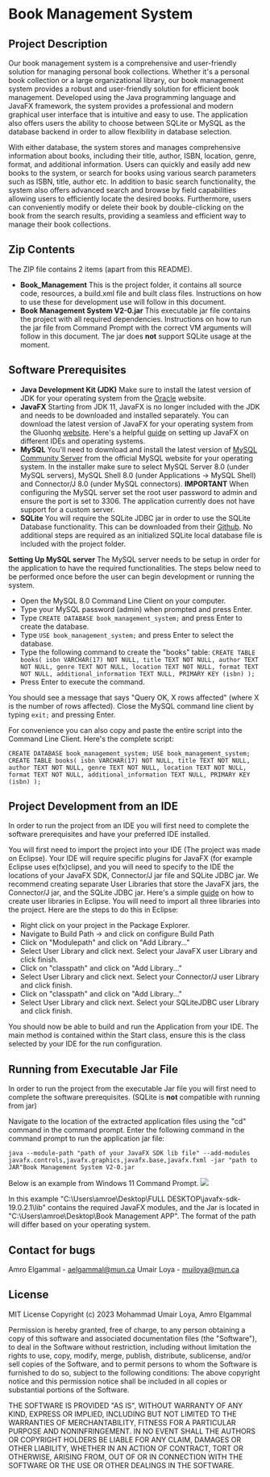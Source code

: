 ﻿# Book Management System  

## Project Description
Our book management system is a comprehensive and user-friendly solution for managing personal book collections. Whether it's a personal book collection or a large organizational library, our book management system provides a robust and user-friendly solution for efficient book management. Developed using the Java programming language and JavaFX framework, the system provides a professional and modern graphical user interface that is intuitive and easy to use. The application also offers users the ability to choose between SQLite or MySQL as the database backend in order to allow flexibility in database selection.
 
With either database, the system stores and manages comprehensive information about books, including their title, author, ISBN, location, genre, format, and additional information. Users can quickly and easily add new books to the system, or search for books using various search parameters such as ISBN, title, author etc. In addition to basic search functionality, the system also offers advanced search and browse by field capabilities allowing users to efficiently locate the desired books. Furthermore, users can conveniently modify or delete their book by double-clicking on the book from the search results, providing a seamless and efficient way to manage their book collections.

## Zip Contents
The ZIP file contains 2 items (apart from this README). 

 - **Book_Management**
 This is the project folder, it contains all source code, resources, a build.xml file and built class files. Instructions on how to use these for development use will follow in this document.
 - **Book Management System V2-0.jar**
 This executable jar file contains the project with all required dependencies. Instructions on how to run the jar file from Command Prompt with the correct VM arguments will follow in this document. The jar does **not** support SQLite usage at the moment.

## Software Prerequisites

 - **Java Development Kit (JDK)**
 Make sure to install the latest version of JDK for your operating system from the [Oracle](https://www.oracle.com/ca-en/java/technologies/downloads/#jdk20-windows) website. 
 - **JavaFX** 
 Starting from JDK 11, JavaFX is no longer included with the JDK and needs to be downloaded and installed separately. You can download the latest version of JavaFX for your operating system from the Gluonhq [website](https://gluonhq.com/products/javafx/). Here's a helpful [guide](https://openjfx.io/openjfx-docs/#introduction) on setting up JavaFX on different IDEs and operating systems.
 - **MySQL**
 You'll need to download and install the latest version of [MySQL Community Server](https://dev.mysql.com/downloads/installer/) from the official MySQL website for your operating system. In the installer make sure to select MySQL Server 8.0 (under MySQL servers), MySQL Shell 8.0 (under Applications -> MySQL Shell) and  Connector/J  8.0 (under MySQL connectors).
**IMPORTANT** 
When configuring the MySQL server set the root user password to admin and ensure the port is set to 3306. The application currently does not have support for a custom server.
 - **SQLite**
You will require the SQLite JDBC jar in order to use the SQLite Database functionality. This can be downloaded from their [Github](https://github.com/xerial/sqlite-jdbc/releases). No additional steps are required as an initialized SQLite local database file is included with the project folder.
 

**Setting Up MySQL server**
The MySQL server needs to be setup in order for the application to have the required functionalities. The steps below need to be performed once before the user can begin development or running the system.

 - Open the MySQL 8.0 Command Line Client on your computer.
 - Type your MySQL password (admin) when prompted and press Enter. 
 - Type `CREATE DATABASE book_management_system;` and press Enter to create the database.
 - Type `USE book_management_system;` and press Enter to select the database.
 - Type the following command to create the "books" table: `CREATE TABLE books( isbn VARCHAR(17) NOT NULL, title TEXT NOT NULL, author TEXT NOT NULL, genre TEXT NOT NULL, location TEXT NOT NULL, format TEXT NOT NULL, additional_information TEXT NULL, PRIMARY KEY (isbn) );` 
 - Press Enter to execute the command.

 You should see a message that says "Query OK, X rows affected" (where X is the number of rows affected). Close the MySQL command line client by typing `exit;` and pressing Enter.

For convenience you can also copy and paste the entire script into the Command Line Client. Here's the complete script: 

    CREATE DATABASE book_management_system; USE book_management_system; CREATE TABLE books( isbn VARCHAR(17) NOT NULL, title TEXT NOT NULL, author TEXT NOT NULL, genre TEXT NOT NULL, location TEXT NOT NULL, format TEXT NOT NULL, additional_information TEXT NULL, PRIMARY KEY (isbn) );


## Project Development from an IDE
In order to run the project from an IDE you will first need to complete the software prerequisites and have your preferred IDE installed. 

You will first need to import the project into your IDE (The project was made on Eclipse). Your IDE will require specific plugins for JavaFX (for example Eclipse uses e(fx)clipse), and you will need to specify to the IDE the locations of your JavaFX SDK, Connector/J jar file and SQLite JDBC jar. We recommend creating separate User Libraries that store the JavaFX jars, the Connector/J jar, and the SQLite JDBC jar. Here's a simple [guide](https://websparrow.org/misc/how-to-create-user-library-in-eclipse-ide) on how to create user libraries in Eclipse. You will need to import all three libraries into the project. Here are the steps to do this in Eclipse: 

 - Right click on your project in the Package Explorer.
 - Navigate to Build Path -> and click on configure Build Path
 - Click on "Modulepath" and click on "Add Library..."
 - Select User Library and click next. Select your JavaFX user Library and click finish.
 - Click on "classpath" and click on "Add Library..."
 - Select User Library and click next. Select your Connector/J user Library and click finish.
 - Click on "classpath" and click on "Add Library..."
 - Select User Library and click next. Select your SQLiteJDBC user Library and click finish.
 
 You should now be able to build and run the Application from your IDE. The main method is contained within the Start class, ensure this is the class selected by your IDE for the run configuration.

## Running from Executable Jar File
In order to run the project from the executable Jar file you will first need to complete the software prerequisites. (SQLite is **not** compatible with running from jar)

Navigate to the location of the extracted application files using the "cd" command in the command prompt. Enter the following command in the command prompt to run the application jar file:

    java --module-path "path of your JavaFX SDK lib file" --add-modules javafx.controls,javafx.graphics,javafx.base,javafx.fxml -jar "path to JAR"Book Management System V2-0.jar

Below is an example from Windows 11 Command Prompt.
![](https://cdn.discordapp.com/attachments/842952603720613898/1090448495074357298/image.png)

In this example "C:\Users\amroe\Desktop\FULL DESKTOP\javafx-sdk-19.0.2.1\lib" contains the required JavaFX modules, and the Jar is located in "C:\Users\amroe\Desktop\Book Management APP\". The format of the path will differ based on your operating system.

## Contact for bugs
Amro Elgammal - aelgammal@mun.ca
Umair Loya - muiloya@mun.ca


## License
MIT License
Copyright (c) 2023 Mohammad Umair Loya, Amro Elgammal

Permission is hereby granted, free of charge, to any person obtaining a copy of this software and associated documentation files (the "Software"), to deal in the Software without restriction, including without limitation the rights to use, copy, modify, merge, publish, distribute, sublicense, and/or sell copies of the Software, and to permit persons to whom the Software is furnished to do so, subject to the following conditions: The above copyright notice and this permission notice shall be included in all copies or substantial portions of the Software. 

THE SOFTWARE IS PROVIDED "AS IS", WITHOUT WARRANTY OF ANY KIND, EXPRESS OR IMPLIED, INCLUDING BUT NOT LIMITED TO THE WARRANTIES OF MERCHANTABILITY, FITNESS FOR A PARTICULAR PURPOSE AND NONINFRINGEMENT. IN NO EVENT SHALL THE AUTHORS OR COPYRIGHT HOLDERS BE LIABLE FOR ANY CLAIM, DAMAGES OR OTHER LIABILITY, WHETHER IN AN ACTION OF CONTRACT, TORT OR OTHERWISE, ARISING FROM, OUT OF OR IN CONNECTION WITH THE SOFTWARE OR THE USE OR OTHER DEALINGS IN THE SOFTWARE.





